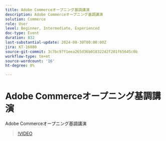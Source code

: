 ```yaml
---
title: Adobe Commerceオープニング基調講演
description: Adobe Commerceオープニング基調講演
solution: Commerce
role: User
level: Beginner, Intermediate, Experienced
doc-type: Event
duration: 832
last-substantial-update: 2024-08-30T00:00:00Z
jira: KT-16080
source-git-commit: 3c7bc97f1eea265d36b018322d2f201f65645c0b
workflow-type: tm+mt
source-wordcount: '16'
ht-degree: 0%

---
```



# Adobe Commerceオープニング基調講演

Adobe Commerceオープニング基調講演

>[!VIDEO](https://video.tv.adobe.com/v/3433144/?learn=on)
